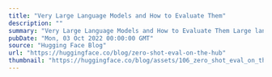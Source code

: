 ```yaml
---
title: "Very Large Language Models and How to Evaluate Them"
description: ""
summary: "Very Large Language Models and How to Evaluate Them Large language models can now be evaluated on ze..."
pubDate: "Mon, 03 Oct 2022 00:00:00 GMT"
source: "Hugging Face Blog"
url: "https://huggingface.co/blog/zero-shot-eval-on-the-hub"
thumbnail: "https://huggingface.co/blog/assets/106_zero_shot_eval_on_the_hub/thumbnail.png"
---
```


